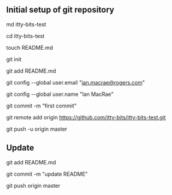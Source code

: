 Initial setup of git repository
-------------------------------------
md itty-bits-test

cd itty-bits-test

touch README.md

git init

git add README.md

git config --global user.email "ian.macrae@rogers.com"

git config --global user.name "Ian MacRae"

git commit -m "first commit"

git remote add origin https://github.com/itty-bits/itty-bits-test.git

git push -u origin master

Update
-------------------------------------
git add README.md

git commit -m "update README"

git push origin master

